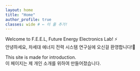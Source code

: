 ```yaml
---
layout: home
title: "Home"
author_profile: true
classes: wide # ← 이 줄 추가!
---
```


Welcome to F.E.E.L, Future Energy Electronics Lab! ⚡
<br>
안녕하세요, 차세대 에너지 전력 시스템 연구실에 오신걸 환영합니다!👋

This site is made for introduction.
<br>
이 페이지는 제 개인 소개를 위하여 만들어졌습니다.
